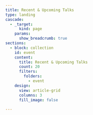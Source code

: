 ```yaml
---
title: Recent & Upcoming Talks
type: landing
cascade:
  - _target:
      kind: page
    params:
      show_breadcrumb: true
sections:
  - block: collection
    id: event
    content:
      title: Recent & Upcoming Talks
      count: 20
      filters:
        folders:
          - event
    design:
      view: article-grid
      columns: 3
      fill_image: false
  
---
```

